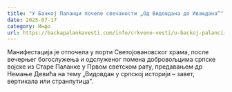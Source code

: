 ```yaml
---
title: "У Бачкој Паланци почеле свечаности „Од Видовдана до Ивањдана“"
date: 2025-07-17
category: Инфо
url: https://backapalankavesti.com/info/crkvene-vesti/u-backoj-palanci-pocele-svecanosti-od-vidovdana-do-ivanjdana%cb%ae/
---
```


Манифестација је отпочела у порти Светојовановског храма, после вечерњег богослужења и одслуженог помена добровољцима српске војске из Старе Паланке у Првом светском рату, предавањем др Немање Девића на тему „Видовдан у српској историји – завет, вертикала или странпутицаˮ.

